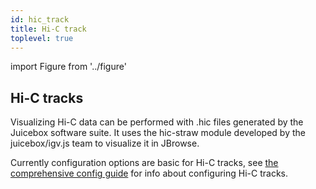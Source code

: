 ```yaml
---
id: hic_track
title: Hi-C track
toplevel: true
---
```


import Figure from '../figure'

## Hi-C tracks

Visualizing Hi-C data can be performed with .hic files generated by the
Juicebox software suite. It uses the hic-straw module developed by the
juicebox/igv.js team to visualize it in JBrowse.

Currently configuration options are basic for Hi-C tracks, see [the
comprehensive config guide](/docs/config_guides/hic_track/) for info about
configuring Hi-C tracks.

<Figure caption="Screenshot of a Hi-C track." src="/img/hic_track.png" />
